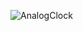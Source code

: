 ![AnalogClock](https://user-images.githubusercontent.com/74132002/190914071-54da9c73-dd9a-4d8d-8cc1-c685400e0aea.png)

